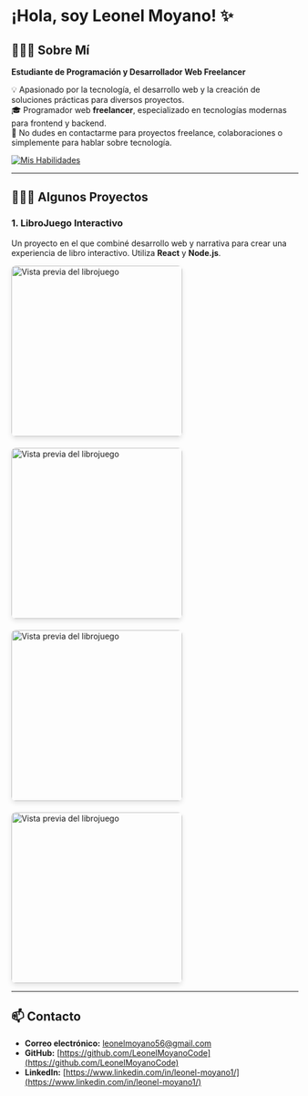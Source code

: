 # ¡Hola, soy Leonel Moyano! ✨

## 👨🏻‍💻 Sobre Mí  
**Estudiante de Programación y Desarrollador Web Freelancer**

💡 Apasionado por la tecnología, el desarrollo web y la creación de soluciones prácticas para diversos proyectos.  
🎓 Programador web **freelancer**, especializado en tecnologías modernas para frontend y backend.  
💬 No dudes en contactarme para proyectos freelance, colaboraciones o simplemente para hablar sobre tecnología.  

[![Mis Habilidades](https://skillicons.dev/icons?i=react,nodejs,ts,tailwind,js,html,css,linux,c)](https://skillicons.dev)

---

## 👨🏻‍💻 Algunos Proyectos

### 1. **LibroJuego Interactivo**  
Un proyecto en el que combiné desarrollo web y narrativa para crear una experiencia de libro interactivo. Utiliza **React** y **Node.js**.

<div style="display: flex; flex-wrap: wrap; gap: 20px;">
  <img src="multimedia/librojuego.jpg" alt="Vista previa del librojuego" style="width: 300px; border-radius: 8px; box-shadow: 0 4px 8px rgba(0, 0, 0, 0.1);" />
  <img src="multimedia/librojuego.jpg" alt="Vista previa del librojuego" style="width: 300px; border-radius: 8px; box-shadow: 0 4px 8px rgba(0, 0, 0, 0.1);" />
  <img src="multimedia/librojuego.jpg" alt="Vista previa del librojuego" style="width: 300px; border-radius: 8px; box-shadow: 0 4px 8px rgba(0, 0, 0, 0.1);" />
  <img src="multimedia/librojuego.jpg" alt="Vista previa del librojuego" style="width: 300px; border-radius: 8px; box-shadow: 0 4px 8px rgba(0, 0, 0, 0.1);" />
</div>

---

## 📫 Contacto  

- **Correo electrónico:** [leonelmoyano56@gmail.com](mailto:leonelmoyano56@gmail.com)  
- **GitHub:** [https://github.com/LeonelMoyanoCode](https://github.com/LeonelMoyanoCode)  
- **LinkedIn:** [https://www.linkedin.com/in/leonel-moyano1/](https://www.linkedin.com/in/leonel-moyano1/)  
